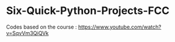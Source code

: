# Six-Quick-Python-Projects-FCC

Codes based on the course : https://www.youtube.com/watch?v=SqvVm3QiQVk 
